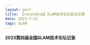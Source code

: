 ```yaml
---
layout: post
title: 【recording】SLAM技术论坛会议记录
date: 2023-7-22 
tags: SLAM
---
```


**2023第四届全国SLAM技术论坛记录**

